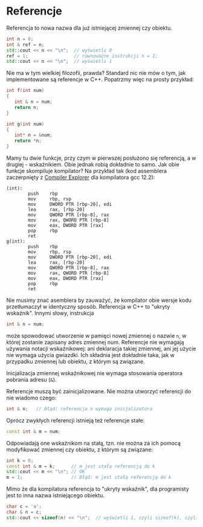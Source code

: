 # Referencje

Referencja to nowa nazwa dla już istniejącej zmiennej czy obiektu.

```c++
int n = 0;
int & ref = n;
std::cout << n << "\n";  // wyświetli 0
ref = 1;                 // równoważne instrukcji n = 1;
std::cout << n << "\n";  // wyświetli 1
```

 Nie ma w tym wielkiej filozofii, prawda? Standard nic nie mów o tym, jak implementowane są referencje w C++. Popatrzmy więc na prosty przykład:

```c++
int f(int num) 
{
   int & n = num; 
   return n;
}

int g(int num) 
{
   int* n = &num; 
   return *n;
}
```

Mamy tu dwie funkcje, przy czym w pierwszej posłużono się referencją, a w drugiej - wskaźnikiem. Obie jednak robią dokładnie to samo. Jak obie funkcje skompiluje kompilator? Na przykład tak (kod assemblera zaczerpnięty z [Compiler Explorer](https://godbolt.org/) dla kompilatora gcc 12.2):

```assembly
(int):
        push    rbp
        mov     rbp, rsp
        mov     DWORD PTR [rbp-20], edi
        lea     rax, [rbp-20]
        mov     QWORD PTR [rbp-8], rax
        mov     rax, QWORD PTR [rbp-8]
        mov     eax, DWORD PTR [rax]
        pop     rbp
        ret
g(int):
        push    rbp
        mov     rbp, rsp
        mov     DWORD PTR [rbp-20], edi
        lea     rax, [rbp-20]
        mov     QWORD PTR [rbp-8], rax
        mov     rax, QWORD PTR [rbp-8]
        mov     eax, DWORD PTR [rax]
        pop     rbp
        ret
```

Nie musimy znać asemblera by zauważyć, że kompilator obie wersje kodu przetłumaczył w identyczny sposób. Referencja w C++ to "ukryty wskaźnik". Innymi słowy, instrukcja

```c++
int & n = num;
```

może spowodować utworzenie w pamięci nowej zmiennej o nazwie `n`, w której zostanie zapisany adres zmiennej num. Referencje nie wymagają używania notacji wskaźnikowej: ani deklaracja takiej zmiennej, ani jej użycie nie wymaga użycia gwiazdki. Ich składnia jest dokładnie taka, jak w przypadku zmiennej lub obiektu, z którym są związane.  

Inicjalizacja zmiennej wskaźnikowej nie wymaga stosowania operatora pobrania adresu (`&`).

Referencje muszą być zainicjalizowane. Nie można utworzyć referencji do nie wiadomo czego:

```c++
int & n;   // Błąd: referencja n wymaga inicjalizatora
```

Oprócz zwykłych referencji istnieją też referencje stałe:

```c++
const int & m = num;
```

Odpowiadają one wskaźnikom na stałą, tzn. nie można za ich pomocą modyfikować zmiennej czy obiektu, z którym są związane:

```c++
int k = 0;
const int & m = k;      // m jest stałą referencją do k
std::cout << m << "\n"; // OK
m = 1;                  // Błąd: m jest stałą referencją do k
```

Mimo że dla kompilatora referencja to "ukryty wskaźnik", dla programisty jest to inna nazwa istniejącego obiektu. 

```c++
char c = 'a';
char & n = c;
std::cout << sizeof(n) << "\n";  // wyświetli 1, czyli sizeof(k), czyli rozmiar c a nie rozmiar n
```

 